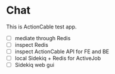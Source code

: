 # Chat

This is ActionCable test app.

- [ ] mediate through Redis
- [ ] inspect Redis
- [ ] inspect ActionCable API for FE and BE
- [ ] local Sidekiq + Redis for ActiveJob
- [ ] Sidekiq web gui
